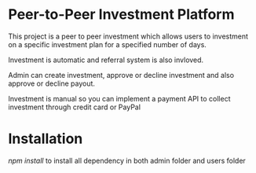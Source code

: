 # Peer-to-Peer Investment Platform

This project is a peer to peer investment which allows users to investment on a specific investment plan for a specified number of days.

Investment is automatic and referral system is also invloved.

Admin can create investment, approve or decline investment and also approve or decline payout.

Investment is manual so you can implement a payment API to collect investment through credit card or PayPal

# Installation

*npm install* to install all dependency in both admin folder and users folder